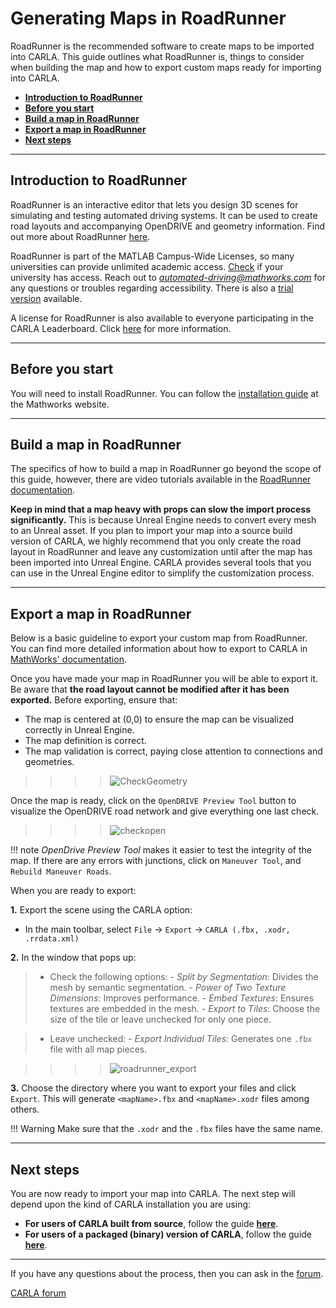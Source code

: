 # Generating Maps in RoadRunner

RoadRunner is the recommended software to create maps to be imported into CARLA. This guide outlines what RoadRunner is, things to consider when building the map and how to export custom maps ready for importing into CARLA. 

- [__Introduction to RoadRunner__](#introduction-to-roadrunner)
- [__Before you start__](#before-you-start)
- [__Build a map in RoadRunner__](#build-a-map-in-roadrunner)
- [__Export a map in RoadRunner__](#export-a-map-in-roadrunner)
- [__Next steps__](#next-steps)
---
## Introduction to RoadRunner

RoadRunner is an interactive editor that lets you design 3D scenes for simulating and testing automated driving systems. It can be used to create road layouts and accompanying OpenDRIVE and geometry information. Find out more about RoadRunner [here][rr_home].

RoadRunner is part of the MATLAB Campus-Wide Licenses, so many universities can provide unlimited academic access. [Check][rr_eligibility] if your university has access. Reach out to *automated-driving@mathworks.com* for any questions or troubles regarding accessibility. There is also a [trial version][rr_trial_version] available.

A license for RoadRunner is also available to everyone participating in the CARLA Leaderboard. Click [here][rr_leaderboard] for more information.

[rr_home]: https://www.mathworks.com/products/roadrunner.html
[rr_trial_version]: https://www.mathworks.com/products/roadrunner.html
[rr_eligibility]: https://www.mathworks.com/academia/tah-support-program/eligibility.html
[rr_leaderboard]: https://www.mathworks.com/academia/student-competitions/carla-autonomous-driving-challenge.html

---
## Before you start 

You will need to install RoadRunner. You can follow the [installation guide][rr_docs] at the Mathworks website.   

[rr_docs]: https://www.mathworks.com/help/roadrunner/ug/install-and-activate-roadrunner.html

---

## Build a map in RoadRunner

The specifics of how to build a map in RoadRunner go beyond the scope of this guide, however, there are video tutorials available in the [RoadRunner documentation][rr_tutorials].

__Keep in mind that a map heavy with props can slow the import process significantly.__ This is because Unreal Engine needs to convert every mesh to an Unreal asset. If you plan to import your map into a source build version of CARLA, we highly recommend that you only create the road layout in RoadRunner and leave any customization until after the map has been imported into Unreal Engine. CARLA provides several tools that you can use in the Unreal Engine editor to simplify the customization process.

---

## Export a map in RoadRunner

[rr_tutorials]: https://www.mathworks.com/support/search.html?fq=asset_type_name:video%20category:roadrunner/index&page=1&s_tid=CRUX_topnav

Below is a basic guideline to export your custom map from RoadRunner. You can find more detailed information about how to export to CARLA in [MathWorks' documentation][exportlink].

[exportlink]: https://www.mathworks.com/help/roadrunner/ug/Exporting-to-CARLA.html

Once you have made your map in RoadRunner you will be able to export it. Be aware that __the road layout cannot be modified after it has been exported.__ Before exporting, ensure that:

- The map is centered at (0,0) to ensure the map can be visualized correctly in Unreal Engine.
- The map definition is correct.
- The map validation is correct, paying close attention to connections and geometries.


>>>>![CheckGeometry](../img/check_geometry.jpg)

Once the map is ready, click on the `OpenDRIVE Preview Tool` button to visualize the OpenDRIVE road network and give everything one last check.

>>>>![checkopen](../img/check_open.jpg)

!!! note
    _OpenDrive Preview Tool_ makes it easier to test the integrity of the map. If there are any errors with junctions, click on `Maneuver Tool`, and `Rebuild Maneuver Roads`.

When you are ready to export:

__1.__ Export the scene using the CARLA option:

  - In the main toolbar, select `File` -> `Export` -> `CARLA (.fbx, .xodr, .rrdata.xml)`

__2.__ In the window that pops up:

>- Check the following options:
    - _Split by Segmentation_: Divides the mesh by semantic segmentation.
    - _Power of Two Texture Dimensions_: Improves performance.
    - _Embed Textures_: Ensures textures are embedded in the mesh.
    - _Export to Tiles_: Choose the size of the tile or leave unchecked for only one piece.

>- Leave unchecked:
    - _Export Individual Tiles_: Generates one `.fbx` file with all map pieces. 

>>>>![roadrunner_export](../img/roadrunner_export.png)

__3.__ Choose the directory where you want to export your files and click `Export`. This will generate `<mapName>.fbx` and `<mapName>.xodr` files among others. 
  
!!! Warning
    Make sure that the `.xodr` and the `.fbx` files have the same name.  

---

## Next steps

You are now ready to import your map into CARLA. The next step will depend upon the kind of CARLA installation you are using:

* __For users of CARLA built from source__, follow the guide [__here__](tuto_M_add_map_source.md).
* __For users of a packaged (binary) version of CARLA__, follow the guide [__here__](tuto_M_add_map_package.md).

---

If you have any questions about the process, then you can ask in the [forum](https://github.com/carla-simulator/carla/discussions).

<div class="build-buttons">
<p>
<a href="https://github.com/carla-simulator/carla/discussions" target="_blank" class="btn btn-neutral" title="Go to the CARLA forum">
CARLA forum</a>
</p>
</div>